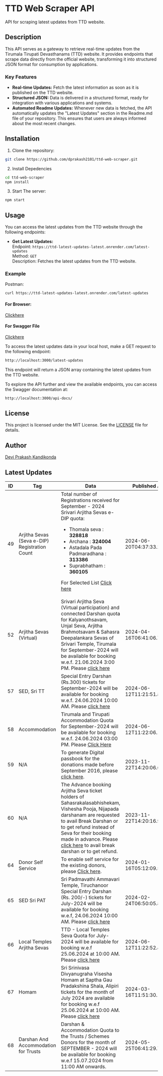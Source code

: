 # TTD Web Scraper API

API for scraping latest updates from TTD website.

## Description

This API serves as a gateway to retrieve real-time updates from the Tirumala Tirupati Devasthanams (TTD) website. It provides endpoints that scrape data directly from the official website, transforming it into structured JSON format for consumption by applications.

### Key Features

- **Real-time Updates:** Fetch the latest information as soon as it is published on the TTD website.
- **Structured JSON:** Data is delivered in a structured format, ready for integration with various applications and systems.
- **Automated Readme Updates:** Whenever new data is fetched, the API automatically updates the "Latest Updates" section in the Readme.md file of your repository. This ensures that users are always informed about the most recent changes.

## Installation

1. Clone the repository:

```bash
git clone https://github.com/dprakash2101/ttd-web-scraper.git
```

2. Install Depedencies

```bash
cd ttd-web-scraper
npm install
```

3. Start The server:

```bash
npm start
```



## Usage

You can access the latest updates from the TTD website through the following endpoints:

- **Get Latest Updates:**  
  Endpoint: `https://ttd-latest-updates-latest.onrender.com/latest-updates`  
  Method: `GET`  
  Description: Fetches the latest updates from the TTD website.

### Example
Postman:
```bash
curl https://ttd-latest-updates-latest.onrender.com/latest-updates
```
#### For Browser:
 [Clickhere](https://ttd-latest-updates-latest.onrender.com/latest-updates)

 #### For Swagger File
 [Clickhere](https://ttd-latest-updates-latest.onrender.com/api-docs/)


To access the latest updates data in your local host, make a GET request to the following endpoint:

```bash
http://localhost:3000/latest-updates
```
This endpoint will return a JSON array containing the latest updates from the TTD website.

To explore the API further and view the available endpoints, you can access the Swagger documentation at:

```bash
http://localhost:3000/api-docs/
```

## License

This project is licensed under the MIT License. See the [LICENSE](LICENSE) file for details.

## Author

[Devi Prakash Kandikonda](https://github.com/dprakash2101)

## Latest Updates
<table><thead><tr><th>ID</th><th>Tag</th><th>Data</th><th>Published At</th></tr></thead><tbody><tr><td>49</td><td>Arjitha Sevas (Seva e-DIP) Registration Count</td><td>Total number of Registrations received for September - 2024 Srivari Arjitha Sevas e-DIP quota:

- Thomala seva : **328818**
- Archana : **324004**
- Astadala Pada Padmaradhana : **313386**
- Suprabhatham : **360105**

For Selected List [Click here](https://ttdevasthanams.ap.gov.in/misc/images/v4/2024_06_20_EDIP_SELECTIONS.pdf)</td><td>2024-06-20T04:37:33.232Z</td></tr><tr><td>52</td><td>Arjitha Sevas (Virtual)</td><td>Srivari Arjitha Seva (Virtual participation) and connected Darshan quota for Kalyanothsavam, Unjal Seva, Arjitha Brahmotsavam & Sahasra Deepalankara Sevas of Srivari Temple, Tirumala for September-2024 will be available for booking w.e.f. 21.06.2024 3:00 PM.
Please [click here](/virtual-seva/seva-instructions?templeName=%27Srivari%20Temple%27&flowIdentifier=virtual-seva&flow=virtual-seva)</td><td>2024-04-16T06:41:06.744Z</td></tr><tr><td>57</td><td>SED, Sri TT</td><td>Special Entry Darshan (Rs.300) tickets for September-2024 will be available for booking w.e.f. 24.06.2024 10:00 AM. Please [click here](/slot-booking?flow=sed&flowIdentifier=sed)</td><td>2024-06-12T11:21:51.898Z</td></tr><tr><td>58</td><td>Accommodation</td><td>Tirumala and Tirupati Accommodation Quota for September-2024 will be available for booking w.e.f. 24.06.2024 03:00 PM. Please [Click Here](/accommodation/instructions?flow=acc&flowIdentifier=acc)</td><td>2024-06-12T11:22:06.189Z</td></tr><tr><td>59</td><td>N/A</td><td>To generate Digital passbook for the donations made before September 2016, please [click here](https://tirupatibalaji.ap.gov.in/#/donorPassbook).</td><td>2023-11-22T14:20:06.620Z</td></tr><tr><td>60</td><td>N/A</td><td>The Advance booking Arjitha Seva ticket holders of Sahasrakalasabhishekam, Vishesha Pooja, Nijapada darshanam are requested to avail Break Darshan or to get refund instead of Seva for their booking made in advance. Please [click here](https://arjithaseva.tirupatibalaji.ap.gov.in/#/) to avail break darshan or to get refund.</td><td>2023-11-22T14:20:16.980Z</td></tr><tr><td>64</td><td>Donor Self Service</td><td>To enable self service for the existing donors, please [Click here](https://tirupatibalaji.ap.gov.in/#/donorSelfservice).</td><td>2024-01-16T05:12:09.518Z</td></tr><tr><td>65</td><td>SED Sri PAT</td><td>Sri Padmavathi Ammavari Temple, Tiruchanoor Special Entry Darshan (Rs. 200/-) tickets for July-2024 will be available for booking w.e.f, 24.06.2024 10:00 AM. Please [click here](/spat/slot-booking?flow=spat&flowIdentifier=spat)</td><td>2024-02-24T06:50:05.802Z</td></tr><tr><td>66</td><td>Local Temples Arjitha Sevas</td><td>TTD - Local Temples Seva Quota for July-2024 will be available for booking w.e.f 25.06.2024 at 10:00 AM.
Please [click here](/arjitha-seva/slot-booking?section=pilgrim-details&flowIdentifier=arjitha-seva&templeName=Sri%20Padmavathi%20Ammavari%20Temple&sevaName=All)</td><td>2024-06-12T11:22:52.407Z</td></tr><tr><td>67</td><td>Homam</td><td>Sri Srinivasa Divyanugraha Visesha Homam at Saptha Gau Pradakshina Shala, Alipiri tickets for the month of July 2024 are available for booking w.e.f 25.06.2024 at 10:00 AM. Please [click here](/arjitha-seva/slot-booking?section=pilgrim-details&flowIdentifier=arjitha-seva&templeName=Sapthagiri%20Gau%20Pradakshina%20Shala&sevaName=Sri%20Srinivasa%20Divyaanugraha%20Homam)</td><td>2024-03-16T11:51:30.110Z</td></tr><tr><td>68</td><td>Darshan And Accommodation for Trusts</td><td>Darshan & Accommodation Quota to the Trusts / Schemes Donors for the month of SEPTEMBER - 2024 will be available for booking w.e.f 15.07.2024 from 11:00 AM onwards.</td><td>2024-05-25T06:41:29.714Z</td></tr></tbody></table>

